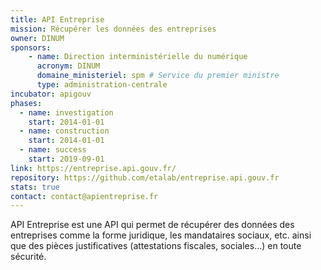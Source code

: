 ```yaml
---
title: API Entreprise
mission: Récupérer les données des entreprises
owner: DINUM
sponsors: 
    - name: Direction interministérielle du numérique
      acronym: DINUM
      domaine_ministeriel: spm # Service du premier ministre
      type: administration-centrale
incubator: apigouv
phases:
  - name: investigation
    start: 2014-01-01
  - name: construction
    start: 2014-01-01
  - name: success
    start: 2019-09-01
link: https://entreprise.api.gouv.fr/
repository: https://github.com/etalab/entreprise.api.gouv.fr
stats: true
contact: contact@apientreprise.fr
---
```


API Entreprise est une API qui permet de récupérer des données des entreprises comme la forme juridique, les mandataires sociaux, etc. ainsi que des pièces justificatives (attestations fiscales, sociales…) en toute sécurité.
